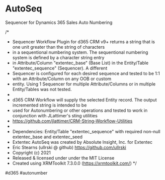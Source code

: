 # AutoSeq
Sequencer for Dynamics 365 Sales Auto Numbering

/*
 * Sequencer Workflow Plugin for d365 CRM v9+ returns a string that is one unit greater than the string of characters 
 * in a sequentional numbering system. The sequentional numbering system is defined by a character string entry
 * in Attribute/Column "extentec_base" (Base List) in the Entity/Table "extentec_sequence" (Sequencer). A different 
 * Sequencer is configured for each desired sequence and tested to be 1:1 with an Attribute/Column on any OOB or custom
 * entity. Using 1 Sequencer for multiple Attribute/Columns or in multiple Entity/Tables was not tested.
 *  
 * d365 CRM Workflow will supply the selected Entity record. The output incremented string is intended to be 
 * used for Autonumbering or other operations and tested to work in conjunction with JLattimer's sting utilities
 * https://github.com/jlattimer/CRM-String-Workflow-Utilities
 * 
 * Dependencies:  Entity/Table "extentec_sequence" with required non-null extentec_base and extentec_seed
 * Extentec AutoSeq was created by Absolute Insight, Inc. for Extentec
 * Eric Stearns (ullrski @ github) https://github.com/ullrski
 * Copyright (c) 2021 
 * Released & licensed under under the MIT License
 * Created using XRMToolkit 7.3.0.0 (https://xrmtoolkit.com/)
 */
 
 #d365 #autonumber
     

